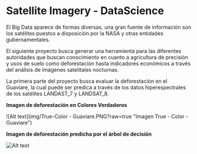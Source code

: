 # Satellite Imagery - DataScience

El Big Data aparece de formas diversas, una gran fuente de información son los satélites puestos a disposición por la NASA y otras entidades gubernamentales.

El siguiente proyecto busca generar una herramienta para las diferentes autoridades que buscan conocimiento en cuanto a agricultura de precisión y usos de suelo como deforestación hasta indicadores económicos a través del análisis de imágenes satelitales nocturnas.

La primera parte del proyecto busca evaluar la deforestación en el Guaviare, la cual puede ser predica a través de los datos hiperespectrales de los satélites LANDAST_7 y LANDSAT_8.

**Imagen de deforestación en Colores Verdaderos**

![Alt text](img/True-Color - Guaviare.PNG?raw=true "Imagen True - Color - Guaviare")

**Imagen de deforestación predicha por el árbol de decisión**

![Alt text](img/Deforestación-Gueviare.PNG?raw=true "Imagen False - Color - Guaviare")



